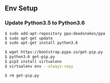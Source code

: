 ## Env Setup
### Update Python3.5 to Python3.6
```bash
$ sudo add-apt-repository ppa:deadsnakes/ppa
$ sudo apt-get update
$ sudo apt-get install python3.6

$ wget https://bootstrap.pypa.io/get-pip.py
$ python3.6 get-pip.py
$ pip3 install virtualenv
$ virtualenv env --always-copy

$ rm get-pip.py
```
